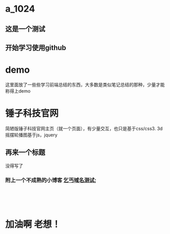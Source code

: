 # a_1024
## 这是一个测试
## 开始学习使用github
# demo
这里面放了一些些学习前端总结的东西，大多数是类似笔记总结的那种，少量才能称得上demo

# 锤子科技官网
简陋版锤子科技官网主页（就一个页面），有少量交互，也只是基于css/css3. 3d摇摆轮播图基于js，jquery

## 再来一个标题 
没得写了<br>

### 附上一个不成熟的小博客 [乞丐域名测试](http://punkeek.cc/);<br>
<br><br><br>

# 加油啊 老想！
